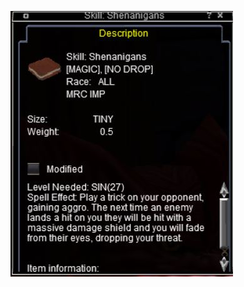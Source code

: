 <!-- TITLE: Shenanigans -->
<!-- SUBTITLE: When you absolutely, positively, just have to be a flaming nuisance. -->

![Shenanigans](/uploads/imp/shenanigans.jpg "Shenanigans")